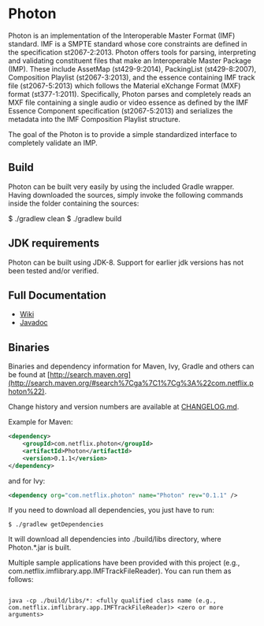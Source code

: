 # Photon

Photon is an implementation of the Interoperable Master Format (IMF) standard. IMF is a SMPTE standard whose core constraints are defined in the specification st2067-2:2013. Photon offers tools for parsing, interpreting and validating constituent files that make an Interoperable Master Package (IMP). These include AssetMap (st429-9:2014), PackingList (st429-8:2007), Composition
Playlist (st2067-3:2013), and the essence containing IMF track file (st2067-5:2013) which follows the Material eXchange Format (MXF) format (st377-1:2011). Specifically, Photon parses and completely reads an MXF file containing a single audio or video essence as defined by the IMF Essence Component specification (st2067-5:2013) and serializes the metadata into the IMF Composition Playlist structure.

The goal of the Photon is to provide a simple standardized interface to completely validate an IMP.

## Build

Photon can be built very easily by using the included Gradle wrapper. Having downloaded the sources, simply invoke the
following commands inside the folder containing the sources:

$ ./gradlew clean
$ ./gradlew build

## JDK requirements

Photon can be built using JDK-8. Support for earlier jdk versions has not been tested and/or verified.

## Full Documentation

- [Wiki](https://github.com/Netflix/photon/wiki)
- [Javadoc](http://netflix.github.io/photon/)

## Binaries
Binaries and dependency information for Maven, Ivy, Gradle and others can be found at [http://search.maven.org](http://search.maven.org/#search%7Cga%7C1%7Cg%3A%22com.netflix.photon%22).

Change history and version numbers are available at [CHANGELOG.md](https://github.com/Netflix/photon/blob/master/CHANGELOG.md).

Example for Maven:

```xml
<dependency>
    <groupId>com.netflix.photon</groupId>
    <artifactId>Photon</artifactId>
    <version>0.1.1</version>
</dependency>
```
and for Ivy:

```xml
<dependency org="com.netflix.photon" name="Photon" rev="0.1.1" />
```

If you need to download all dependencies, you just have to run:

```
$ ./gradlew getDependencies
```

It will download all dependencies into ./build/libs directory, where Photon.*.jar is built.

Multiple sample applications have been provided with this project (e.g., com.netflix.imflibrary.app.IMFTrackFileReader). You can run them as follows:

```

java -cp ./build/libs/*: <fully qualified class name (e.g., com.netflix.imflibrary.app.IMFTrackFileReader)> <zero or more arguments>
```

